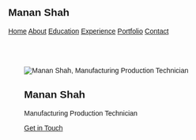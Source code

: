 <!DOCTYPE html>
<html lang="en">
<head>
  <meta charset="UTF-8">
  <meta name="viewport" content="width=device-width, initial-scale=1.0">
  <title>Manan Shah - Portfolio</title>
  <!-- Tailwind CSS CDN -->
  <script src="https://cdn.tailwindcss.com"></script>
  <!-- GSAP CDN -->
  <script src="https://cdnjs.cloudflare.com/ajax/libs/gsap/3.12.5/gsap.min.js"></script>
  <script src="https://cdnjs.cloudflare.com/ajax/libs/gsap/3.12.5/ScrollTrigger.min.js"></script>
  <style>
    body {
      font-family: 'Arial', sans-serif;
      scroll-behavior: smooth;
    }
    section {
      min-height: 100vh;
      padding: 4rem 2rem;
    }
    a:focus {
      outline: 2px solid #2563eb;
      outline-offset: 2px;
    }
  </style>
</head>
<body class="bg-gray-100 text-gray-800">
  <!-- Navbar -->
  <nav class="fixed top-0 w-full bg-white shadow-md z-50">
    <div class="max-w-7xl mx-auto px-4 sm:px-6 lg:px-8">
      <div class="flex justify-between h-16">
        <div class="flex items-center">
          <h1 class="text-xl font-bold">Manan Shah</h1>
        </div>
        <div class="flex items-center space-x-4">
          <a href="#home" class="text-gray-600 hover:text-blue-600">Home</a>
          <a href="#about" class="text-gray-600 hover:text-blue-600">About</a>
          <a href="#education" class="text-gray-600 hover:text-blue-600">Education</a>
          <a href="#experience" class="text-gray-600 hover:text-blue-600">Experience</a>
          <a href="#portfolio" class="text-gray-600 hover:text-blue-600">Portfolio</a>
          <a href="#contact" class="text-gray-600 hover:text-blue-600">Contact</a>
        </div>
      </div>
    </div>
  </nav>

  <!-- Hero Section -->
  <section id="home" class="flex items-center justify-center bg-gradient-to-r from-blue-500 to-indigo-600 text-white">
    <div class="text-center animate-section">
      <img src="https://via.placeholder.com/150" alt="Manan Shah, Manufacturing Production Technician" class="w-32 h-32 rounded-full mx-auto mb-4">
      <h1 class="text-4xl font-bold mb-2">Manan Shah</h1>
      <p class="text-xl mb-4">Manufacturing Production Technician</p>
      <a href="#contact" class="bg-white text-blue-600 px-8 py-3 rounded-full hover:bg-gray-200 shadow-md">Get in Touch</a>
    </div>
  </section>

  <!-- About Section -->
  <section id="about" class="bg-white animate-section">
    <div class="max-w-7xl mx-auto text-center">
      <h2 class="text-3xl font-bold mb-6">About Me</h2>
      <img src="https://i.imgur.com/F7CVmNl.jpeg" alt="Manan Shah working on ship fabrication grinding" class="w-48 h-48 mx-auto mb-4 rounded-lg object-cover" loading="lazy">
      <p class="text-lg max-w-2xl mx-auto">
        I am an industrious Manufacturing Production Technician with 5 years of hands-on experience in material assembly, inventory maintenance, and equipment operations. I specialize in mechanical fitting, grinding, and production processes across industries like glass manufacturing and tire production. I am committed to quality control and embracing new manufacturing technologies.
      </p>
      <div class="mt-6 grid grid-cols-1 sm:grid-cols-3 gap-4">
        <div class="p-4 bg-gray-100 rounded-lg">
          <h3 class="font-semibold">Grinding & CNC Operation</h3>
          <p>Expertise in manual and CNC grinding for precision manufacturing.</p>
        </div>
        <div class="p-4 bg-gray-100 rounded-lg">
          <h3 class="font-semibold">Float Glass Production</h3>
          <p>Skilled in glass forming, annealing, and furnace operation.</p>
        </div>
        <div class="p-4 bg-gray-100 rounded-lg">
          <h3 class="font-semibold">Teamwork & Problem-Solving</h3>
          <p>Proven ability to collaborate and resolve mechanical issues.</p>
        </div>
      </div>
    </div>
  </section>

  <!-- Education Section -->
  <section id="education" class="bg-gray-50 animate-section">
    <div class="max-w-7xl mx-auto text-center">
      <h2 class="text-3xl font-bold mb-6">Education</h2>
      <div class="space-y-6">
        <div class="flex items-center space-x-4">
          <img src="https://i.imgur.com/Ap9aZF0.png" alt="Gujarat Technological University Logo" class="w-12 h-12 object-contain" loading="lazy">
          <div class="text-left">
            <h3 class="font-semibold">Diploma in Mechanical Engineering</h3>
            <p>Gujarat Technological University, Anand, India</p>
            <p>2014 - 2017</p>
          </div>
        </div>
      </div>
    </div>
  </section>

  <!-- Experience Section -->
  <section id="experience" class="bg-white animate-section">
    <div class="max-w-7xl mx-auto text-center">
      <h2 class="text-3xl font-bold mb-6">Work Experience</h2>
      <div class="space-y-6">
        <div class="flex items-center space-x-4">
          <img src="https://i.imgur.com/m0uNeIq.png" alt="AOSS SP ZOO Logo" class="w-12 h-12 object-contain" loading="lazy">
          <div class="text-left">
            <h3 class="font-semibold">Mechanical Fitter and Grinder</h3>
            <p>AOSS SP ZOO, Poland</p>
            <p>Nov 2023 - Present</p>
            <p>Conducted assembly work using blueprints, performed grinding operations in ship fabrication, and maintained mechanical equipment.</p>
          </div>
        </div>
        <div class="flex items-center space-x-4">
          <img src="https://i.imgur.com/2ss5dD2.png" alt="Sisecam Logo" class="w-12 h-12 object-contain" loading="lazy">
          <div class="text-left">
            <h3 class="font-semibold">Production Technician</h3>
            <p>Sisecam Flat Glass India Pvt Ltd, Halol, India</p>
            <p>Feb 2022 - Sep 2023</p>
            <p>Coordinated float glass forming, operated tin bath tweel, annealing lehr, and glass melting furnace.</p>
          </div>
        </div>
        <div class="flex items-center space-x-4">
          <img src="https://i.imgur.com/fKifSvZ.png" alt="Schaeffler Logo" class="w-12 h-12 object-contain" loading="lazy">
          <div class="text-left">
            <h3 class="font-semibold">Trainee</h3>
            <p>Schaeffler India Pvt Ltd, Vadodara, India</p>
            <p>Sep 2020 - Feb 2022</p>
            <p>Operated CNC grinding machines, maintained tight tolerances, and performed preventive maintenance.</p>
          </div>
        </div>
        <div class="flex items-center space-x-4">
          <img src="https://i.imgur.com/z78rvlH.png" alt="Yokohama Rubber Logo" class="w-12 h-12 object-contain" loading="lazy">
          <div class="text-left">
            <h3 class="font-semibold">Technical Intern Trainee</h3>
            <p>Yokohama Rubber Pvt Ltd, Onomichi, Japan</p>
            <p>Oct 2018 - Oct 2019</p>
            <p>Operated radial tire building machines, learned Japanese quality methods (TPM, 5S, Kaizen), and performed maintenance.</p>
          </div>
        </div>
        <div class="flex items-center space-x-4">
          <img src="https://i.imgur.com/DlgJI3b.png" alt="ATG Tyres Logo" class="w-12 h-12 object-contain" loading="lazy">
          <div class="text-left">
            <h3 class="font-semibold">Diploma Apprentice Trainee</h3>
            <p>ATG Tyres Pvt Ltd, Dahej, India</p>
            <p>Feb 2018 - Aug 2018</p>
            <p>Operated tire strip winding and building machines, maintained inventory, and addressed production issues.</p>
          </div>
        </div>
        <div class="flex items-center space-x-4">
          <img src="https://i.imgur.com/HaRvZCI.png" alt="Vovantis Lab Logo" class="w-12 h-12 object-contain" loading="lazy">
          <div class="text-left">
            <h3 class="font-semibold">Technician</h3>
            <p>Vovantis Lab Pvt Ltd, Vadodara, India</p>
            <p>Sep 2017 - Jan 2018</p>
            <p>Operated cartoon and tube printers, tablet compressors, and managed chemical processing equipment.</p>
          </div>
        </div>
      </div>
    </div>
  </section>

  <!-- Portfolio Section -->
  <section id="portfolio" class="bg-gray-50 animate-section">
    <div class="max-w-7xl mx-auto text-center">
      <h2 class="text-3xl font-bold mb-6">Portfolio</h2>
      <div class="grid grid-cols-1 sm:grid-cols-2 lg:grid-cols-3 gap-6">
        <div class="bg-white p-4 rounded-lg shadow-md">
          <img src="https://i.imgur.com/1uesNMV.jpeg" alt="Ship fabrication grinding project" class="w-full h-48 object-cover rounded-md" loading="lazy">
          <h3 class="font-semibold mt-2">Ship Fabrication Grinding</h3>
          <p>Performed manual grinding of TIG and MIG welded areas in ship fabrication assemblies.</p>
        </div>
        <div class="bg-white p-4 rounded-lg shadow-md">
          <img src="https://i.imgur.com/90RWPuG.jpeg" alt="Mechanical component assembly using blueprints" class="w-full h-48 object-cover rounded-md" loading="lazy">
          <h3 class="font-semibold mt-2">Mechanical Assembly Work</h3>
          <p>Conducted assembly and maintenance of mechanical components using blueprints.</p>
        </div>
      </div>
    </div>
  </section>

  <!-- Contact Section -->
  <section id="contact" class="bg-white animate-section">
    <div class="max-w-7xl mx-auto text-center">
      <h2 class="text-3xl font-bold mb-6">Contact Me</h2>
      <p class="text-lg mb-4">Szczecin, Poland</p>
      <p class="text-lg mb-4">+48729403088 | +919879364639</p>
      <p class="text-lg mb-4">shahmanan3799@gmail.com</p>
      <div class="flex justify-center space-x-4">
        <a href="https://www.linkedin.com/in/manan-shah-4398a3137" target="_blank" class="text-blue-600 hover:text-blue-800">LinkedIn</a>
        <a href="mailto:shahmanan3799@gmail.com" class="text-blue-600 hover:text-blue-800">Email</a>
      </div>
    </div>
  </section>

  <!-- GSAP Animations -->
  <script>
    // Register ScrollTrigger
    gsap.registerPlugin(ScrollTrigger);

    // Animate sections on scroll
    document.querySelectorAll('.animate-section').forEach(section => {
      gsap.from(section, {
        opacity: 0,
        y: 50,
        duration: 1,
        scrollTrigger: {
          trigger: section,
          start: 'top 80%',
          end: 'bottom 20%',
          toggleActions: 'play none none none'
        }
      });
    });

    // Hover effect on buttons
    document.querySelectorAll('a[href="#contact"]').forEach(button => {
      button.addEventListener('mouseenter', () => {
        gsap.to(button, { scale: 1.1, duration: 0.3 });
      });
      button.addEventListener('mouseleave', () => {
        gsap.to(button, { scale: 1, duration: 0.3 });
      });
    });
  </script>
</body>
</html>
